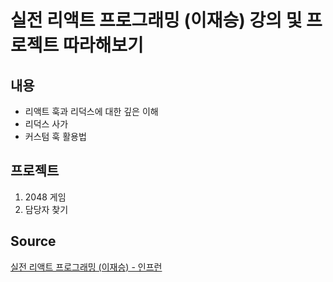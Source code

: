 # 실전 리액트 프로그래밍 (이재승) 강의 및 프로젝트 따라해보기

## 내용

- 리액트 훅과 리덕스에 대한 깊은 이해
- 리덕스 사가
- 커스텀 훅 활용법

## 프로젝트

1. 2048 게임
2. 담당자 찾기

## Source

[실전 리액트 프로그래밍 (이재승) - 인프런](https://www.inflearn.com/course/%EC%8B%A4%EC%A0%84-%EB%A6%AC%EC%95%A1%ED%8A%B8-%ED%94%84%EB%A1%9C%EA%B7%B8%EB%9E%98%EB%B0%8D/dashboard)

